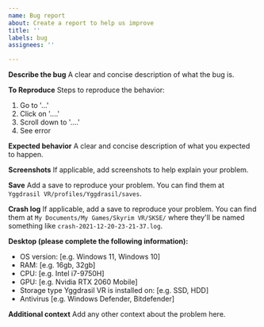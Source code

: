 ```yaml
---
name: Bug report
about: Create a report to help us improve
title: ''
labels: bug
assignees: ''

---
```


**Describe the bug**
A clear and concise description of what the bug is.

**To Reproduce**
Steps to reproduce the behavior:
1. Go to '...'
2. Click on '....'
3. Scroll down to '....'
4. See error

**Expected behavior**
A clear and concise description of what you expected to happen.

**Screenshots**
If applicable, add screenshots to help explain your problem.

**Save**
Add a save to reproduce your problem. You can find them at `Yggdrasil VR/profiles/Yggdrasil/saves`.

**Crash log**
If applicable, add a save to reproduce your problem. You can find them at `My Documents/My Games/Skyrim VR/SKSE/` where they'll be named something like `crash-2021-12-20-23-21-37.log`.

**Desktop (please complete the following information):**
 - OS version: [e.g. Windows 11, Windows 10]
 - RAM: [e.g. 16gb, 32gb]
 - CPU: [e.g. Intel i7-9750H]
 - GPU: [e.g. Nvidia RTX 2060 Mobile]
 - Storage type Yggdrasil VR is installed on: [e.g. SSD, HDD]
 - Antivirus [e.g. Windows Defender, Bitdefender]

**Additional context**
Add any other context about the problem here.
